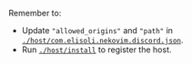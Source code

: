 Remember to:
- Update `"allowed_origins"` and `"path"` in [`./host/com.elisoli.nekovim.discord.json`](./host/com.elisoli.nekovim.discord.json).
- Run [`./host/install`](./host/install) to register the host.

